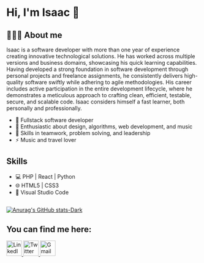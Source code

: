 # Hi, I'm Isaac 👋

## 👨🏻‍💻 About me

Isaac is a software developer with more than one year of experience creating innovative technological solutions. He has worked across multiple versions and business domains, showcasing his quick learning capabilities. Having developed a strong foundation in software development through personal projects and freelance assignments, he consistently delivers high-quality software swiftly while adhering to agile methodologies. His career includes active participation in the entire development lifecycle, where he demonstrates a meticulous approach to crafting clean, efficient, testable, secure, and scalable code. Isaac considers himself a fast learner, both personally and professionally.

- 🔭 Fullstack software developer
- 🌱 Enthusiastic about design, algorithms, web development, and music
- 👯 Skills in teamwork, problem solving, and leadership
- ⚡ Music and travel lover

## Skills

- 💻 PHP | React | Python
- 🌐 HTML5 | CSS3
- 🔧 Visual Studio Code

##

[![Anurag's GitHub stats-Dark](https://github-readme-stats.vercel.app/api?username=anuraghazra&show_icons=true&theme=dark#gh-dark-mode-only)](https://github.com/anuraghazra/github-readme-stats#gh-dark-mode-only)

## You can find me here:

<p>
  <a href="https://www.linkedin.com/in/isaacdelahoz/">
    <img src="https://img.icons8.com/color/48/000000/linkedin.png" alt="LinkedIn" width="40" height="40"/>
  </a>
  
  <a href="https://twitter.com/isaacdelahoz_">
    <img src="https://img.icons8.com/color/48/000000/twitter--v1.png" alt="Twitter" width="40" height="40"/>
  </a>
  
  <a href="mailto:isaacdelahoz@gmail.com">
    <img src="https://img.icons8.com/color/48/000000/gmail--v1.png" alt="Gmail" width="40" height="40"/>
  </a>
</p>
